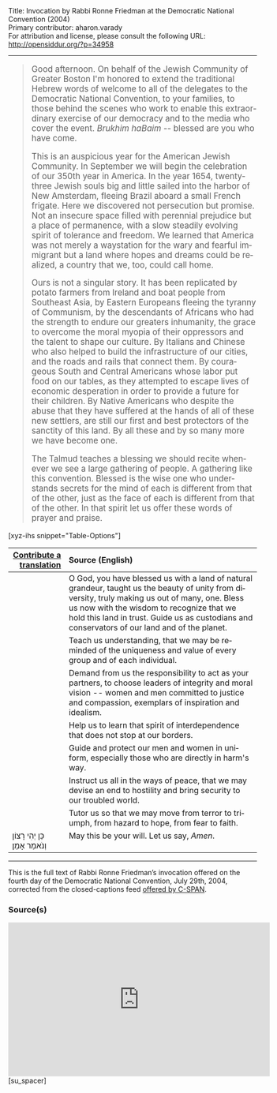 <html>
<head></head>
<body>
Title: Invocation by Rabbi Ronne Friedman at the Democratic National Convention (2004)<br />
Primary contributor: aharon.varady<br />
For attribution and license, please consult the following URL: <a href="http://opensiddur.org/?p=34958">http://opensiddur.org/?p=34958</a>
<p />
<hr />

<div class="english" lang="en" style="font-size: 1.2em;">
<blockquote>Good afternoon. On behalf of the Jewish Community of Greater Boston I'm honored to extend the traditional Hebrew words of welcome to all of the delegates to the Democratic National Convention, to your families, to those behind the scenes who work to enable this extraordinary exercise of our democracy and to the media who cover the event. <em>Brukhim haBaim</em> -- blessed are you who have come. 

This is an auspicious year for the American Jewish Community. In September we will begin the celebration of our 350th year in America. In the year 1654, twenty-three Jewish souls big and little sailed into the harbor of New Amsterdam, fleeing Brazil aboard a small French frigate. Here we discovered not persecution but promise. Not an insecure space filled with perennial prejudice but a place of permanence, with a slow steadily evolving spirit of tolerance and freedom. We learned that America was not merely a waystation for the wary and fearful immigrant but a land where hopes and dreams could be realized, a country that we, too, could call home. 

Ours is not a singular story. It has been replicated by potato farmers from Ireland and boat people from Southeast Asia, by Eastern Europeans fleeing the tyranny of Communism, by the descendants of Africans who had the strength to endure our greaters inhumanity, the grace to overcome the moral myopia of their oppressors and the talent to shape our culture. By Italians and Chinese who also helped to build the infrastructure of our cities, and the roads and rails that connect them. By courageous South and Central Americans whose labor put food on our tables, as they attempted to escape lives of economic desperation in order to provide a future for their children. By Native Americans who despite the abuse that they have suffered at the hands of all of these new settlers, are still our first and best protectors of the sanctity of this land. By all these and by so many more we have become one. 

The Talmud teaches a blessing we should recite whenever we see a large gathering of people. A gathering like this convention. Blessed is the wise one who understands secrets for the mind of each is different from that of the other, just as the face of each is different from that of the other. In that spirit let us offer these words of prayer and praise. </blockquote>
</div>

[xyz-ihs snippet="Table-Options"]<table style="margin-left: auto; margin-right: auto;" class="draggable">
<thead><tr><th id="x" style="text-align: right;"><a href="/contributing/upload/">Contribute a translation</a></th><th style="text-align: left;">Source (English)</th></tr></thead>
<tbody>
<tr><td style="vertical-align:top;">
<div class="liturgy" lang="he">

</span></div></td>
 
<td style="vertical-align:top;">
<div class="english" lang="en">
O God, 
you have blessed us with a land of natural grandeur, 
taught us the beauty of unity from diversity, 
truly making us out of many, one. 
Bless us now with the wisdom to recognize 
that we hold this land in trust. 
Guide us as custodians and conservators 
of our land and of the planet. 
</div></td></tr>


<tr><td style="vertical-align:top;">
<div class="liturgy" lang="he">

</span></div></td>
 
<td style="vertical-align:top;">
<div class="english" lang="en">
Teach us understanding, 
that we may be reminded 
of the uniqueness 
and value 
of every group 
and of each individual. 
</div></td></tr>


<tr><td style="vertical-align:top;">
<div class="liturgy" lang="he">

</span></div></td>
 
<td style="vertical-align:top;">
<div class="english" lang="en">
Demand from us the responsibility 
to act as your partners, 
to choose leaders of integrity 
and moral vision --
women and men committed 
to justice and compassion, 
exemplars of inspiration and idealism. 
</div></td></tr>


<tr><td style="vertical-align:top;">
<div class="liturgy" lang="he">

</span></div></td>
 
<td style="vertical-align:top;">
<div class="english" lang="en">
Help us to learn 
that spirit of interdependence 
that does not stop at our borders. 
</div></td></tr>


<tr><td style="vertical-align:top;">
<div class="liturgy" lang="he">

</span></div></td>
 
<td style="vertical-align:top;">
<div class="english" lang="en">
Guide and protect our men and women in uniform, 
especially those who are directly in harm's way. 
</div></td></tr>


<tr><td style="vertical-align:top;">
<div class="liturgy" lang="he">

</span></div></td>
 
<td style="vertical-align:top;">
<div class="english" lang="en">
Instruct us all in the ways of peace, 
that we may devise an end to hostility 
and bring security to our troubled world. 
</div></td></tr>


<tr><td style="vertical-align:top;">
<div class="liturgy" lang="he">

</span></div></td>
 
<td style="vertical-align:top;">
<div class="english" lang="en">
Tutor us 
so that we may move from terror to triumph, 
from hazard to hope, 
from fear to faith. 
</div></td></tr>


<tr><td style="vertical-align:top;">
<div class="liturgy" lang="he">
כֵּן יְהִי רָצוֹן
וְנֹאמַר אָמֵן׃
</span></div></td>
 
<td style="vertical-align:top;">
<div class="english" lang="en">
May this be your will. 
Let us say, <em>Amen</em>.
</div></td></tr>
</tbody></table>

<hr />

This is the full text of Rabbi Ronne Friedman’s invocation offered on the fourth day of the Democratic National Convention, July 29th, 2004, corrected from the closed-captions feed <a href="https://www.c-span.org/video/?c4899868/rabbi-ronnie-friedman-2004-democratic-convention">offered by C-SPAN</a>.


<h3>Source(s)</h3>

<iframe width=530 height=312 src='https://www.c-span.org/video/standalone/?c4899868/rabbi-ronnie-friedman-2004-democratic-convention' allowfullscreen='allowfullscreen' frameborder=0></iframe>[su_spacer]

&nbsp;

</body>
</html>